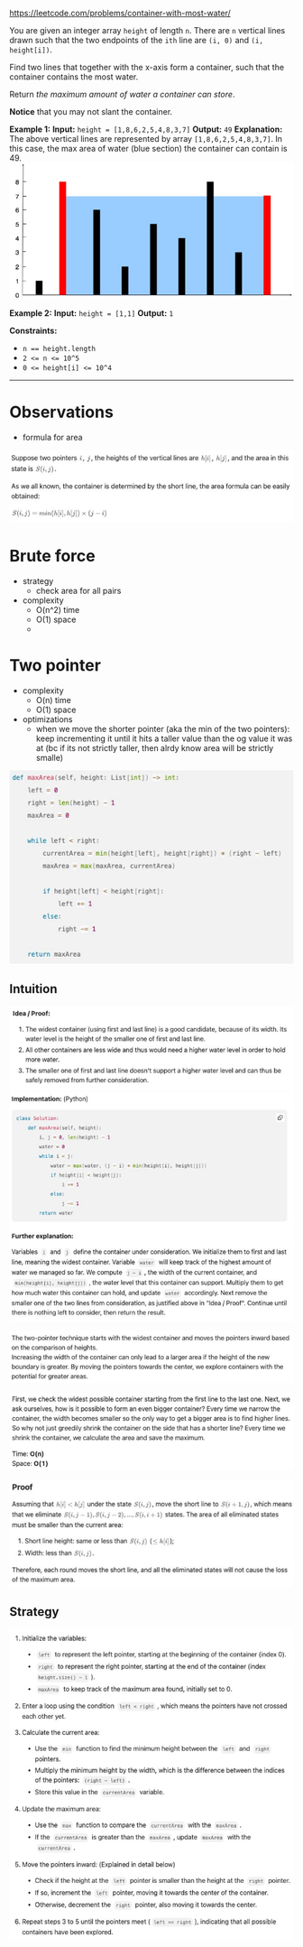 https://leetcode.com/problems/container-with-most-water/

You are given an integer array `height` of length `n`. There are `n` vertical lines drawn such that the two endpoints of the `ith` line are `(i, 0)` and `(i, height[i])`.

Find two lines that together with the x-axis form a container, such that the container contains the most water.

Return _the maximum amount of water a container can store_.

**Notice** that you may not slant the container.



**Example 1:**
**Input:** `height = [1,8,6,2,5,4,8,3,7]`
**Output:** `49`
**Explanation:** The above vertical lines are represented by array `[1,8,6,2,5,4,8,3,7]`. In this case, the max area of water (blue section) the container can contain is 49.
![](../../!assets/attachments/Pasted%20image%2020240224215140.png)

**Example 2:**
**Input:** `height = [1,1]`
**Output:** `1`




**Constraints:**
- `n == height.length`
- `2 <= n <= 10^5`
- `0 <= height[i] <= 10^4`


---


# Observations
- formula for area

 ![](../../!assets/attachments/Pasted%20image%2020240226003920.png)


# Brute force
- strategy
	- check area for all pairs
- complexity
	- O(n^2) time
	- O(1) space
	- 


# Two pointer
- complexity
	- O(n) time
	- O(1) space
- optimizations
	- when we move the shorter pointer (aka the min of the two pointers): keep incrementing it until it hits a taller value than the og value it was at (bc if its not strictly taller, then alrdy know area will be strictly smalle)




![](../../!assets/attachments/Pasted%20image%2020240226004728.png)

## Intuition

![](../../!assets/attachments/Pasted%20image%2020240226005111.png)
![](../../!assets/attachments/Pasted%20image%2020240226005143.png)



![](../../!assets/attachments/Pasted%20image%2020240226004259.png)


![](../../!assets/attachments/Pasted%20image%2020240226004215.png)

![](../../!assets/attachments/Pasted%20image%2020240226004633.png)


## Strategy
![](../../!assets/attachments/Pasted%20image%2020240226004403.png)

